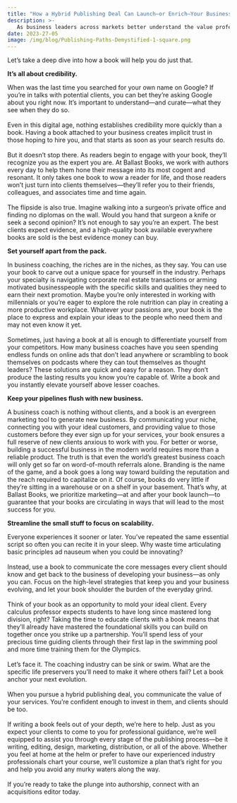 ```yaml
---
title: "How a Hybrid Publishing Deal Can Launch—or Enrich—Your Business Coaching Career"
description: >-
   As business leaders across markets better understand the value professional coaching provides, a wash of new coaches, all hoping to cash in, has flooded the pool. Whether you’re an established business coach with decades of experience or a newcomer desperate to make your mark, taking strategic steps now will ensure you’re ready to float above the rest.
date: 2023-27-05
image: /img/blog/Publishing-Paths-Demystified-1-square.png
---
```


Let’s take a deep dive into how a book will help you do just that.

**It’s all about credibility.**

When was the last time you searched for your own name on Google? If you’re in talks with potential clients, you can bet they’re asking Google about you right now. It’s important to understand—and curate—what they see when they do so. <br>
<br>
Even in this digital age, nothing establishes credibility more quickly than a book. Having a book attached to your business creates implicit trust in those hoping to hire you, and that starts as soon as your search results do. <br>
<br>
But it doesn’t stop there. As readers begin to engage with your book, they’ll recognize you as the expert you are. At Ballast Books, we work with authors every day to help them hone their message into its most cogent and resonant. It only takes one book to wow a reader for life, and those readers won’t just turn into clients themselves—they’ll refer you to their friends, colleagues, and associates time and time again.<br>
<br>
The flipside is also true. Imagine walking into a surgeon’s private office and finding no diplomas on the wall. Would you hand that surgeon a knife or seek a second opinion? It’s not enough to say you’re an expert. The best clients expect evidence, and a high-quality book available everywhere books are sold is the best evidence money can buy.<br>

**Set yourself apart from the pack.**


In business coaching, the riches are in the niches, as they say. You can use your book to carve out a unique space for yourself in the industry. Perhaps your specialty is navigating corporate real estate transactions or arming motivated businesspeople with the specific skills and qualities they need to earn their next promotion. Maybe you’re only interested in working with millennials or you’re eager to explore the role nutrition can play in creating a more productive workplace. Whatever your passions are, your book is the place to express and explain your ideas to the people who need them and may not even know it yet.<br>
<br>
Sometimes, just having a book at all is enough to differentiate yourself from your competitors. How many business coaches have you seen spending endless funds on online ads that don’t lead anywhere or scrambling to book themselves on podcasts where they can tout themselves as thought leaders? These solutions are quick and easy for a reason. They don’t produce the lasting results you know you’re capable of. Write a book and you instantly elevate yourself above lesser coaches.<br>

**Keep your pipelines flush with new business.**

A business coach is nothing without clients, and a book is an evergreen marketing tool to generate new business. By communicating your niche, connecting you with your ideal customers, and providing value to those customers before they ever sign up for your services, your book ensures a full reserve of new clients anxious to work with you.
For better or worse, building a successful business in the modern world requires more than a reliable product. The truth is that even the world’s greatest business coach will only get so far on word-of-mouth referrals alone. Branding is the name of the game, and a book goes a long way toward building the reputation and the reach required to capitalize on it. 
Of course, books do very little if they’re sitting in a warehouse or on a shelf in your basement. That’s why, at Ballast Books, we prioritize marketing—at and after your book launch—to guarantee that your books are circulating in ways that will lead to the most success for you.<br>

**Streamline the small stuff to focus on scalability.**

Everyone experiences it sooner or later. You’ve repeated the same essential script so often you can recite it in your sleep. Why waste time articulating basic principles ad nauseum when you could be innovating?<br>
<br>
Instead, use a book to communicate the core messages every client should know and get back to the business of developing your business—as only you can. Focus on the high-level strategies that keep you and your business evolving, and let your book shoulder the burden of the everyday grind.<br>
<br>
Think of your book as an opportunity to mold your ideal client. Every calculus professor expects students to have long since mastered long division, right? Taking the time to educate clients with a book means that they’ll already have mastered the foundational skills you can build on together once you strike up a partnership. You’ll spend less of your precious time guiding clients through their first lap in the swimming pool and more time training them for the Olympics.<br>
<br>
Let’s face it. The coaching industry can be sink or swim. What are the specific life preservers you’ll need to make it where others fail? Let a book anchor your next evolution. <br>
<br>
When you pursue a hybrid publishing deal, you communicate the value of your services. You’re confident enough to invest in them, and clients should be too. <br>
<br>
If writing a book feels out of your depth, we’re here to help. Just as you expect your clients to come to you for professional guidance, we’re well equipped to assist you through every stage of the publishing process—be it writing, editing, design, marketing, distribution, or all of the above. Whether you feel at home at the helm or prefer to have our experienced industry professionals chart your course, we’ll customize a plan that’s right for you and help you avoid any murky waters along the way.<br>
<br>
If you’re ready to take the plunge into authorship, connect with an acquisitions editor today.